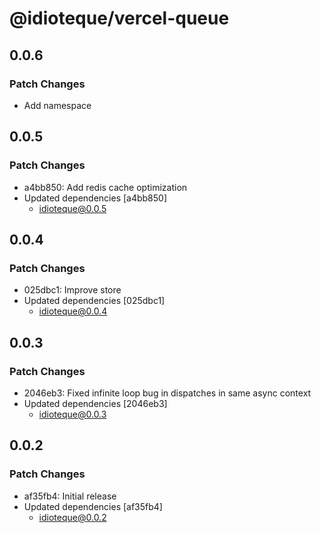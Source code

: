 # @idioteque/vercel-queue

## 0.0.6

### Patch Changes

- Add namespace

## 0.0.5

### Patch Changes

- a4bb850: Add redis cache optimization
- Updated dependencies [a4bb850]
  - idioteque@0.0.5

## 0.0.4

### Patch Changes

- 025dbc1: Improve store
- Updated dependencies [025dbc1]
  - idioteque@0.0.4

## 0.0.3

### Patch Changes

- 2046eb3: Fixed infinite loop bug in dispatches in same async context
- Updated dependencies [2046eb3]
  - idioteque@0.0.3

## 0.0.2

### Patch Changes

- af35fb4: Initial release
- Updated dependencies [af35fb4]
  - idioteque@0.0.2
